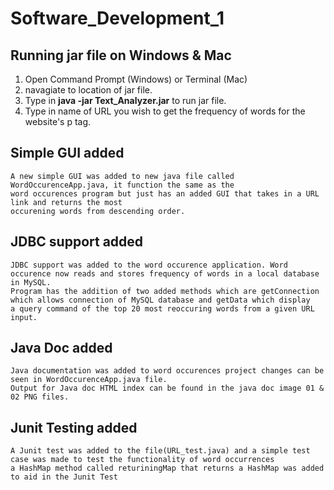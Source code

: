 # Software_Development_1

## Running jar file on Windows & Mac
  1. Open Command Prompt (Windows) or Terminal (Mac)
  2. navagiate to location of jar file.
  3. Type in **java -jar Text_Analyzer.jar** to run jar file.
  4. Type in name of URL you wish to get the frequency of words for the website's p tag.
  
## Simple GUI added 
    A new simple GUI was added to new java file called WordOccurenceApp.java, it function the same as the
    word occurences program but just has an added GUI that takes in a URL link and returns the most
    occurening words from descending order.
    
## JDBC support added
    JDBC support was added to the word occurence application. Word occurence now reads and stores frequency of words in a local database in MySQL.
    Program has the addition of two added methods which are getConnection which allows connection of MySQL database and getData which display
    a query command of the top 20 most reoccuring words from a given URL input.
    
## Java Doc added
    Java documentation was added to word occurences project changes can be seen in WordOccurenceApp.java file.
    Output for Java doc HTML index can be found in the java doc image 01 & 02 PNG files.
    
## Junit Testing added
    A Junit test was added to the file(URL_test.java) and a simple test case was made to test the functionality of word occurrences
    a HashMap method called returiningMap that returns a HashMap was added to aid in the Junit Test
